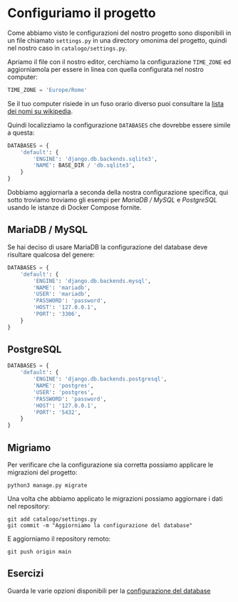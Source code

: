 # Configuriamo il progetto

Come abbiamo visto le configurazioni del nostro progetto sono disponibili in un file chiamato
`settings.py` in una directory omonima del progetto, quindi nel nostro caso in `catalogo/settings.py`.

Apriamo il file con il nostro editor, cerchiamo la configurazione `TIME_ZONE` ed aggiorniamola per
essere in linea con quella configurata nel nostro computer:

```python
TIME_ZONE = 'Europe/Rome'
```

Se il tuo computer risiede in un fuso orario diverso puoi consultare la
[lista dei nomi su wikipedia](https://en.wikipedia.org/wiki/List_of_tz_database_time_zones).

Quindi localizziamo la configurazione `DATABASES` che dovrebbe essere simile a questa:

```python
DATABASES = {
    'default': {
        'ENGINE': 'django.db.backends.sqlite3',
        'NAME': BASE_DIR / 'db.sqlite3',
    }
}
```

Dobbiamo aggiornarla a seconda della nostra configurazione specifica, qui sotto troviamo troviamo gli
esempi per *MariaDB / MySQL* e *PostgreSQL* usando le istanze di Docker Compose fornite.

## MariaDB / MySQL

Se hai deciso di usare MariaDB la configurazione del database deve risultare qualcosa del genere:

```python
DATABASES = {
    'default': {
        'ENGINE': 'django.db.backends.mysql',
        'NAME': 'mariadb',
        'USER': 'mariadb',
        'PASSWORD': 'password',
        'HOST': '127.0.0.1',
        'PORT': '3306',
    }
}
```

## PostgreSQL

```python
DATABASES = {
    'default': {
        'ENGINE': 'django.db.backends.postgresql',
        'NAME': 'postgres',
        'USER': 'postgres',
        'PASSWORD': 'password',
        'HOST': '127.0.0.1',
        'PORT': '5432',
    }
}
```

## Migriamo

Per verificare che la configurazione sia corretta possiamo applicare le migrazioni del progetto:

```shell
python3 manage.py migrate
```

Una volta che abbiamo applicato le migrazioni possiamo aggiornare i dati nel repository:

```shell
git add catalogo/settings.py
git commit -m "Aggiorniamo la configurazione del database"
```

E aggiorniamo il repository remoto:

```shell
git push origin main
```

## Esercizi

Guarda le varie opzioni disponibili per la
[configurazione del database](https://docs.djangoproject.com/en/3.2/ref/settings/#databases)
